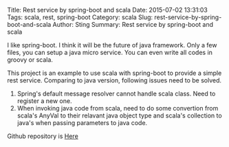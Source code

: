 Title: Rest service by spring-boot and scala
Date: 2015-07-02 13:31:03
Tags: scala, rest, spring-boot
Category: scala
Slug: rest-service-by-spring-boot-and-scala
Author: Sting
Summary: Rest service by spring-boot and scala

I like spring-boot. I think it will be the future of java framework. Only a few files, you can setup a java micro service. You can even write all codes in groovy or scala.

This project is an example to use scala with spring-boot to provide a simple rest service. Comparing to java version, following issues need to be solved.

1. Spring's default message resolver cannot handle scala class. Need to register a new one.
1. When invoking java code from scala, need to do some convertion from scala's AnyVal to their relavant java object type and scala's collection to java's when passing parameters to java code.

Github repository is [Here](https://github.com/stingh711/spring-boot-jdbc-scala-example)
